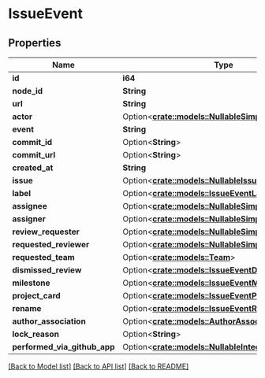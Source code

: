 # IssueEvent

## Properties

Name | Type | Description | Notes
------------ | ------------- | ------------- | -------------
**id** | **i64** |  | 
**node_id** | **String** |  | 
**url** | **String** |  | 
**actor** | Option<[**crate::models::NullableSimpleUser**](nullable-simple-user.md)> |  | 
**event** | **String** |  | 
**commit_id** | Option<**String**> |  | 
**commit_url** | Option<**String**> |  | 
**created_at** | **String** |  | 
**issue** | Option<[**crate::models::NullableIssue**](nullable-issue.md)> |  | [optional]
**label** | Option<[**crate::models::IssueEventLabel**](issue-event-label.md)> |  | [optional]
**assignee** | Option<[**crate::models::NullableSimpleUser**](nullable-simple-user.md)> |  | [optional]
**assigner** | Option<[**crate::models::NullableSimpleUser**](nullable-simple-user.md)> |  | [optional]
**review_requester** | Option<[**crate::models::NullableSimpleUser**](nullable-simple-user.md)> |  | [optional]
**requested_reviewer** | Option<[**crate::models::NullableSimpleUser**](nullable-simple-user.md)> |  | [optional]
**requested_team** | Option<[**crate::models::Team**](team.md)> |  | [optional]
**dismissed_review** | Option<[**crate::models::IssueEventDismissedReview**](issue-event-dismissed-review.md)> |  | [optional]
**milestone** | Option<[**crate::models::IssueEventMilestone**](issue-event-milestone.md)> |  | [optional]
**project_card** | Option<[**crate::models::IssueEventProjectCard**](issue-event-project-card.md)> |  | [optional]
**rename** | Option<[**crate::models::IssueEventRename**](issue-event-rename.md)> |  | [optional]
**author_association** | Option<[**crate::models::AuthorAssociation**](author-association.md)> |  | [optional]
**lock_reason** | Option<**String**> |  | [optional]
**performed_via_github_app** | Option<[**crate::models::NullableIntegration**](nullable-integration.md)> |  | [optional]

[[Back to Model list]](../README.md#documentation-for-models) [[Back to API list]](../README.md#documentation-for-api-endpoints) [[Back to README]](../README.md)


